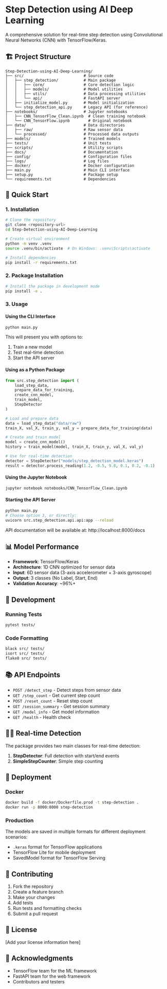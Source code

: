 # Step Detection using AI Deep Learning

A comprehensive solution for real-time step detection using Convolutional Neural Networks (CNN) with TensorFlow/Keras.

## 🏗️ Project Structure

```
Step-Detection-using-AI-Deep-Learning/
├── src/                          # Source code
│   ├── step_detection/           # Main package
│   │   ├── core/                 # Core detection logic
│   │   ├── models/               # Model utilities
│   │   ├── utils/                # Data processing utilities
│   │   └── api/                  # FastAPI server
│   ├── initialize_model.py       # Model initialization
│   └── step_detection_api.py     # Legacy API (for reference)
├── notebooks/                    # Jupyter notebooks
│   ├── CNN_TensorFlow_Clean.ipynb  # Clean training notebook
│   └── CNN_TensorFlow.ipynb        # Original notebook
├── data/                         # Data directories
│   ├── raw/                      # Raw sensor data
│   └── processed/                # Processed data outputs
├── models/                       # Trained models
├── tests/                        # Unit tests
├── scripts/                      # Utility scripts
├── docs/                         # Documentation
├── config/                       # Configuration files
├── logs/                         # Log files
├── docker/                       # Docker configuration
├── main.py                       # Main CLI interface
├── setup.py                      # Package setup
└── requirements.txt              # Dependencies
```

## 🚀 Quick Start

### 1. Installation

```bash
# Clone the repository
git clone <repository-url>
cd Step-Detection-using-AI-Deep-Learning

# Create virtual environment
python -m venv .venv
source .venv/bin/activate  # On Windows: .venv\Scripts\activate

# Install dependencies
pip install -r requirements.txt
```

### 2. Package Installation

```bash
# Install the package in development mode
pip install -e .
```

### 3. Usage

#### Using the CLI Interface

```bash
python main.py
```

This will present you with options to:

1. Train a new model
2. Test real-time detection
3. Start the API server

#### Using as a Python Package

```python
from src.step_detection import (
    load_step_data,
    prepare_data_for_training,
    create_cnn_model,
    train_model,
    StepDetector
)

# Load and prepare data
data = load_step_data("data/raw")
train_X, val_X, train_y, val_y = prepare_data_for_training(data)

# Create and train model
model = create_cnn_model()
history = train_model(model, train_X, train_y, val_X, val_y)

# Use for real-time detection
detector = StepDetector("models/step_detection_model.keras")
result = detector.process_reading(1.2, -0.5, 9.8, 0.1, 0.2, -0.1)
```

#### Using the Jupyter Notebook

```bash
jupyter notebook notebooks/CNN_TensorFlow_Clean.ipynb
```

#### Starting the API Server

```bash
python main.py
# Choose option 3, or directly:
uvicorn src.step_detection.api.api:app --reload
```

API documentation will be available at: http://localhost:8000/docs

## 📊 Model Performance

- **Framework**: TensorFlow/Keras
- **Architecture**: 1D CNN optimized for sensor data
- **Input**: 6D sensor data (3-axis accelerometer + 3-axis gyroscope)
- **Output**: 3 classes (No Label, Start, End)
- **Validation Accuracy**: ~96%+

## 🔧 Development

### Running Tests

```bash
pytest tests/
```

### Code Formatting

```bash
black src/ tests/
isort src/ tests/
flake8 src/ tests/
```

## 📚 API Endpoints

- `POST /detect_step` - Detect steps from sensor data
- `GET /step_count` - Get current step count
- `POST /reset_count` - Reset step count
- `GET /session_summary` - Get session summary
- `GET /model_info` - Get model information
- `GET /health` - Health check

## 🏃‍♂️ Real-time Detection

The package provides two main classes for real-time detection:

1. **StepDetector**: Full detection with start/end events
2. **SimpleStepCounter**: Simple step counting

## 📱 Deployment

### Docker

```bash
docker build -f docker/Dockerfile.prod -t step-detection .
docker run -p 8000:8000 step-detection
```

### Production

The models are saved in multiple formats for different deployment scenarios:

- `.keras` format for TensorFlow applications
- TensorFlow Lite for mobile deployment
- SavedModel format for TensorFlow Serving

## 🤝 Contributing

1. Fork the repository
2. Create a feature branch
3. Make your changes
4. Add tests
5. Run tests and formatting checks
6. Submit a pull request

## 📄 License

[Add your license information here]

## 🙏 Acknowledgments

- TensorFlow team for the ML framework
- FastAPI team for the web framework
- Contributors and testers
